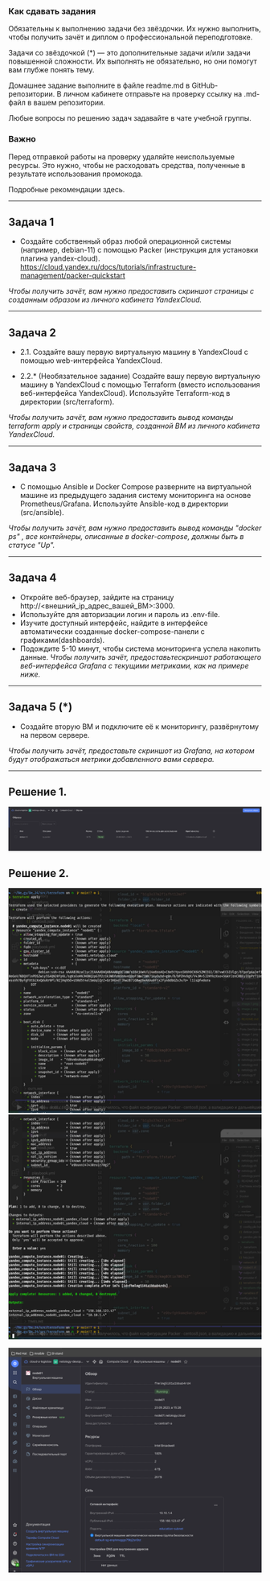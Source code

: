 ### Как сдавать задания
Обязательны к выполнению задачи без звёздочки. Их нужно выполнить, чтобы получить зачёт и диплом о профессиональной переподготовке.

Задачи со звёздочкой (*) — это дополнительные задачи и/или задачи повышенной сложности. Их выполнять не обязательно, но они помогут вам глубже понять тему.

Домашнее задание выполните в файле readme.md в GitHub-репозитории. В личном кабинете отправьте на проверку ссылку на .md-файл в вашем репозитории.

Любые вопросы по решению задач задавайте в чате учебной группы.

### Важно
Перед отправкой работы на проверку удаляйте неиспользуемые ресурсы. Это нужно, чтобы не расходовать средства, полученные в результате использования промокода.

Подробные рекомендации здесь. 
_________________________________________________________
## Задача 1
- Создайте собственный образ любой операционной системы (например, debian-11) с помощью Packer (инструкция для установки плагина yandex-cloud). 
https://cloud.yandex.ru/docs/tutorials/infrastructure-management/packer-quickstart

<i>Чтобы получить зачёт, вам нужно предоставить скриншот страницы с созданным образом из личного кабинета YandexCloud. </i>
_________________________________________________________
## Задача 2
- 2.1. Создайте вашу первую виртуальную машину в YandexCloud с помощью web-интерфейса YandexCloud.

- 2.2.* (Необязательное задание)
Создайте вашу первую виртуальную машину в YandexCloud с помощью Terraform (вместо использования веб-интерфейса YandexCloud). Используйте Terraform-код в директории (src/terraform).

<i> Чтобы получить зачёт, вам нужно предоставить вывод команды terraform apply и страницы свойств, созданной ВМ из личного кабинета YandexCloud. </i>
_________________________________________________________
## Задача 3
- С помощью Ansible и Docker Compose разверните на виртуальной машине из предыдущего задания систему мониторинга на основе Prometheus/Grafana. Используйте Ansible-код в директории (src/ansible).

<i>Чтобы получить зачёт, вам нужно предоставить вывод команды "docker ps" , все контейнеры, описанные в docker-compose, должны быть в статусе "Up". </i>
________________________________________________________
## Задача 4
- Откройте веб-браузер, зайдите на страницу http://<внешний_ip_адрес_вашей_ВМ>:3000.
- Используйте для авторизации логин и пароль из .env-file.
- Изучите доступный интерфейс, найдите в интерфейсе автоматически созданные docker-compose-панели с графиками(dashboards).
- Подождите 5-10 минут, чтобы система мониторинга успела накопить данные.
<i>Чтобы получить зачёт, предоставьтескриншот работающего веб-интерфейса Grafana с текущими метриками, как на примере ниже.</i>
_________________________________________________________
## Задача 5 (*)
- Создайте вторую ВМ и подключите её к мониторингу, развёрнутому на первом сервере.

<i>Чтобы получить зачёт, предоставьте скриншот из Grafana, на котором будут отображаться метрики добавленного вами сервера. </i>

_________________________________________________________
## Решение 1.

![Alt text](image.png)

## Решение 2.
![Alt text](image-3.png)
![Alt text](image-2.png)

![Alt text](image-1.png)
